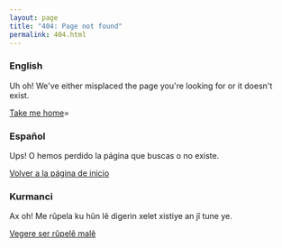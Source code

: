 ```yaml
---
layout: page
title: "404: Page not found"
permalink: 404.html
---
```



### English

Uh oh! We've either misplaced the page you're looking for or it doesn't exist.

<a href="{{ site.baseurl }}/">Take me home</a>=

### Español

Ups! O hemos perdido la página que buscas o no existe.

<a href="{{ site.baseurl }}/">Volver a la página de inicio</a>

### Kurmanci

Ax oh! Me rûpela ku hûn lê digerin xelet xistiye an jî tune ye.

<a href="{{ site.baseurl }}/">Vegere ser rûpelê malê</a>
